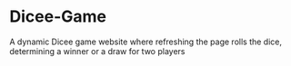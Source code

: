 # Dicee-Game
A dynamic Dicee game website where refreshing the page rolls the dice, determining a winner or a draw for two players
